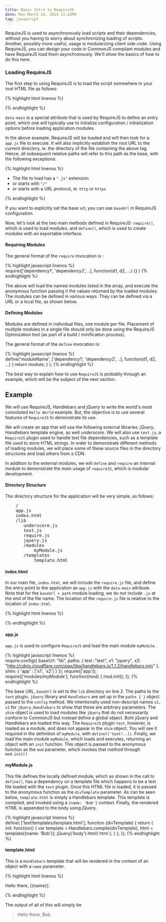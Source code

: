 ```yaml
---
title: Basic Intro to RequireJS
date: Mon March 24, 2014 11:23PM
tag: javascript
---
```


RequireJS is used to asynchronously load scripts and their dependencies, without you having to worry about synchronizing loading of scripts.  Another, possibly more useful, usage is modularizing client side code.  Using RequireJS, you can design your code in CommonJS compliant modules and have RequireJS load them asynchronously.  We'll show the basics of how to do this here.

<h3>Loading RequireJS</h3>
The first step to using RequireJS is to load the script somewhere in your root HTML file as follows:

{% highlight html linenos %}    
<script src="lib/require.js" data-main="app"></script>
{% endhighlight %}    

<code>data-main</code> is a special attribute that is used by RequireJS to define an entry point, which one will typically use to initialize configuration / initialization options before loading application modules.

In the above example, RequireJS will be loaded and will then look for a <code>app.js</code> file to execute. It will also implicitly establish the root URL to the current directory, ie. the directory of the file containing the above tag.  Hence, all subsequent relative paths will refer to this path as the base, with the following exceptions:

{% highlight html linenos %}    
<ul>	
	<li>The file to load has a <code>".js"</code> extension</li>
	<li>or starts with <code>"/"</code>
	<li>or starts with a URL protocol, ie. <code>http</code> or <code>https</code></li>
</ul>
{% endhighlight %}    

If you want to explicitly set the base url, you can use <code>baseUrl</code> in RequireJS configuration.

Now, let's look at the two main methods defined in RequireJS: <code>require()</code>, which is used to load modules, and <code>define()</code>, which is used to create modules with an exportable interface.
<h4>Requiring Modules</h4>
The general format of the <code>require</code> invocation is :

{% highlight javascript linenos %}    
require(['dependency1', 'dependency2', ..], function(d1, d2, ...) {} )
{% endhighlight %}

The above will load the named modules listed in the array, and execute the anonymous function passing it the values returned by the loaded modules.  The modules can be defined in various ways.  They can be defined via a URL or a local file, as shown below.

<h4>Defining Modules</h4>
Modules are defined in individual files, one module per file.  Placement of multiple modules in a single file should only be done using the RequireJS Optimization tool (as part of a build / minification process).

The general format of the <code>define</code> invocation is:

{% highlight javascript linenos %}    
define('moduleName',
   ['dependency1', 'dependency2', ..],
   function(d1, d2, ...) {
     return module;
   } );
{% endhighlight %}    

The best way to explain how to use <code>RequireJS</code> is probably through an example, which will be the subject of the next section.
<h2>Example</h2>
We will use RequireJS, Handlebars and jQuery to write the world's most convoluted <code>Hello World</code> example.  But, the objective is to use several features of <code>RequireJS</code> to demonstrate its use.

We will create an app that will use the following external libraries: <em>jQuery</em>, <em>Handlebars</em> template engine, as well <em>underscore</em>.  We will also use <code>text.js</code>, a <code>RequireJS</code> plugin used to handle text file dependencies, such as a template file used to store HTML strings. In order to demonstrate different methods of loading modules, we will place some of these source files in the directory structures and load others from a CDN.

In addition to the external modules, we will <code>define</code> and <code>require</code> an internal module to demonstrate the main usage of <code>requireJS</code>, which is modular development.
<h4>Directory Structure</h4>
The directory structure for the application will be very simple, as follows:
<PRE>
    /
    app.js
    index.html
    /lib
       underscore.js
       text.js
       require.js
       jquery.js
       /modules
           myModule.js
       /templates
           template.html
</PRE>
<h4>index.html</h4>
In our main file, <code>index.html</code>, we will include the <code>require.js</code> file, and define the entry point to the application as <code>app.js</code> with the <code>data-main</code> attribute.  Note that for the <code>baseUrl + path</code> module loading, we do not include <code>.js</code> at the end of the file name.  The location of the <code>require.js</code> file is relative to the location of <code>index.html</code>.

{% highlight html linenos %}    
<!doctype html>
<html lang="en">
<head>
    <meta charset="UTF-8">
    <script src="lib/require.js" data-
    main="app">
    </script>
    <title>Document</title>
</head>
<body>
</body>
</html>
{% endhighlight %}    

<h4>app.js</h4>

<code>app.js</code> is used to configure <code>RequireJS</code> and load the main module <code>myModule</code>.

{% highlight javascript linenos %}    
require.config({
    baseUrl: "lib",
    paths: {
        text :"text",
        x1: "jquery",
        x2:	"http://cdnjs.cloudflare.com/ajax/libs/handlebars.js/1.1.2/handlebars.min"
        },
    shim: {
        'app' : ['x1', 'x2']
    }
});
require(['app']);
require(['modules/myModule'], function(mod) {
    mod.init();
});
{% endhighlight %}    

The base URL, <code>baseUrl</code> is set to the <code>lib</code> directory on line 2.  The paths to the <code>text</code> plugin, <code>jQuery</code> library and <code>Handlebars</code> are set up in the <code>paths { }</code> object passed to the <code>config</code> method.  We intentionally used non-descript names <code>x1, x2</code> for <code>jQuery,Handlebars</code> to show that these are arbitrary parameters.  The <code>shim</code> object is used to load modules like <code>jQuery</code> that do not necessarily conform to CommonJS but instead define a global object.  Both jQuery and Handlebars are loaded this way.  The <code>RequireJS</code> plugin <code>text</code>, however, is loaded as a module, and does not appear in the <code>shim</code> object.  You will see it required in the definition of <code>myModule</code>, with <code>define(['text!..])</code>.  Finally, we load the main module <code>myModule</code>, which loads and executes, returning an object with an <code>init</code> function.  This object is passed to the anonymous function as the <code>mod</code> parameter, which invokes that method through <code>mod.init()</code>
<h4>myModule.js</h4>
This file defines the locally defined module, which as shown in the call to <code>define()</code>, has a dependency on a template file which happens to be a text file loaded with the <code>text</code> plugin.  Once this HTML file is loaded, it is passed to the anonymous function as the <code>divTemplate</code> parameter.  As can be seen below, <code>template.html</code> is simply a Handlebars template.  This template is compiled, and invoked using a <code>{name: 'Bob'}</code> context.  Finally, the rendered HTML is appended to the body using jQuery.

{% highlight javascript linenos %}    
define( ['text!templates/template.html'], function (divTemplate) {
  return {
    init: function() {
              var template = Handlebars.compile(divTemplate),
              html = template({name: 'Bob'});
              jQuery('body').html( html );
          }
    };
});
{% endhighlight %}    

<h4>template.html</h4>
This is a <code>Handlebars</code> template that will be rendered in the context of an object with a <code>name</code> parameter.

{% highlight html linenos %}    
<div id="main">
  <p>Hello there, {{name}}.
  </p>
</div>
{% endhighlight %}    

The output of all of this will simply be 


<blockquote>Hello there, Bob.</blockquote>
